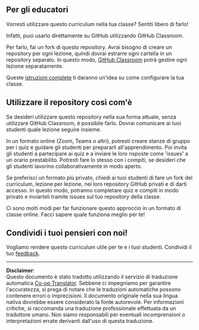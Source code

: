 <!--
CO_OP_TRANSLATOR_METADATA:
{
  "original_hash": "b37de02054fa6c0438ede6fabe1fdfb8",
  "translation_date": "2025-08-29T20:12:08+00:00",
  "source_file": "for-teachers.md",
  "language_code": "it"
}
-->
## Per gli educatori

Vorresti utilizzare questo curriculum nella tua classe? Sentiti libero di farlo!

Infatti, puoi usarlo direttamente su GitHub utilizzando GitHub Classroom.

Per farlo, fai un fork di questo repository. Avrai bisogno di creare un repository per ogni lezione, quindi dovrai estrarre ogni cartella in un repository separato. In questo modo, [GitHub Classroom](https://classroom.github.com/classrooms) potrà gestire ogni lezione separatamente.

Queste [istruzioni complete](https://github.blog/2020-03-18-set-up-your-digital-classroom-with-github-classroom/) ti daranno un'idea su come configurare la tua classe.

## Utilizzare il repository così com'è

Se desideri utilizzare questo repository nella sua forma attuale, senza utilizzare GitHub Classroom, è possibile farlo. Dovrai comunicare ai tuoi studenti quale lezione seguire insieme.

In un formato online (Zoom, Teams o altri), potresti creare stanze di gruppo per i quiz e guidare gli studenti per prepararli all'apprendimento. Poi invita gli studenti a partecipare ai quiz e a inviare le loro risposte come 'issues' a un orario prestabilito. Potresti fare lo stesso con i compiti, se desideri che gli studenti lavorino collaborativamente in modo aperto.

Se preferisci un formato più privato, chiedi ai tuoi studenti di fare un fork del curriculum, lezione per lezione, nei loro repository GitHub privati e di darti accesso. In questo modo, potranno completare quiz e compiti in modo privato e inviarteli tramite issues sul tuo repository della classe.

Ci sono molti modi per far funzionare questo approccio in un formato di classe online. Facci sapere quale funziona meglio per te!

## Condividi i tuoi pensieri con noi!

Vogliamo rendere questo curriculum utile per te e i tuoi studenti. Condividi il tuo [feedback](https://forms.microsoft.com/Pages/ResponsePage.aspx?id=v4j5cvGGr0GRqy180BHbR2humCsRZhxNuI79cm6n0hRUQzRVVU9VVlU5UlFLWTRLWlkyQUxORTg5WS4u).

---

**Disclaimer**:  
Questo documento è stato tradotto utilizzando il servizio di traduzione automatica [Co-op Translator](https://github.com/Azure/co-op-translator). Sebbene ci impegniamo per garantire l'accuratezza, si prega di notare che le traduzioni automatiche possono contenere errori o imprecisioni. Il documento originale nella sua lingua nativa dovrebbe essere considerato la fonte autorevole. Per informazioni critiche, si raccomanda una traduzione professionale effettuata da un traduttore umano. Non siamo responsabili per eventuali incomprensioni o interpretazioni errate derivanti dall'uso di questa traduzione.